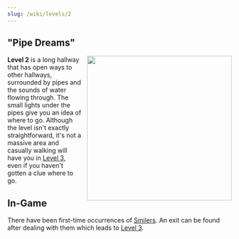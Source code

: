 ```yaml
---
slug: /wiki/levels/2
---
```


## "Pipe Dreams"
<div style="float:right; margin: 0px 0px 10px 10px">
 <img align="right" width="325" src="https://github.com/DavidJoacaRo/Budget-Docs/assets/32200281/2ece080d-3a8c-4334-b2cf-51ab80e10d5d"/>
</div>

**Level 2** is a long hallway that has open ways to other hallways, surrounded by pipes and the sounds of water flowing through. The small lights under the pipes give you an idea of where to go. Although the level isn't exactly straightforward, it's not a massive area and casually walking will have you in [Level 3](/wiki/levels/3), even if you haven't gotten a clue where to go.

## In-Game
There have been first-time occurrences of [Smilers](/wiki/entities#the-smiler). An exit can be found after dealing with them which leads to [Level 3](/wiki/levels/3).


